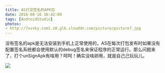 ```yaml
---
title: AS打没签名的APK包
date: 2016-08-16 16:42:09
tags: [AndroidStudio]
photos:
- http://7xvvky.com1.z0.glb.clouddn.com/picture/picture7.jpg
---
```

没有签名的apk是无法安装到手机上正常使用的，AS在每次打包发布时如果没有配置签名系统都会使用默认的debug签名来保证程序的正常运行。那么问题来了，打个unSignApk有啥用？呵呵！确实没啥卵用，就是自己己玩玩儿。
<!--more-->
![](http://7xvvky.com1.z0.glb.clouddn.com/bolg/unsignapk/unSignApk.png)